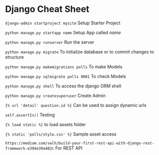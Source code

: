 # Django Cheat Sheet
``` django-admin startproject mysite ``` Setup Starter Project

``` python manage.py startapp name ``` Setup App called *name*

``` python manage.py runserver ``` Run the server

``` python manage.py migrate ``` To initialize database or to commit changes to structure

``` python manage.py makemigrations polls ``` To make Models

``` python manage.py sqlmigrate polls 0001 ``` To check Models

``` python manage.py shell ``` To access the django ORM shell

``` python manage.py createsuperuser ``` Create Admin

``` {% url 'detail' question.id %} ``` Can be used to assign dynamic urls

``` self.assertIs() ``` Testing

``` {% load static %} ``` to load assets folder

``` {% static 'polls/style.css' %} ``` Sample asset access

``` https://medium.com/swlh/build-your-first-rest-api-with-django-rest-framework-e394e39a482c ``` For REST API